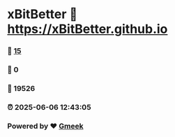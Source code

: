 # xBitBetter :link: https://xBitBetter.github.io 
### :page_facing_up: [15](https://xBitBetter.github.io/tag.html) 
### :speech_balloon: 0 
### :hibiscus: 19526 
### :alarm_clock: 2025-06-06 12:43:05 
### Powered by :heart: [Gmeek](https://github.com/Meekdai/Gmeek)
